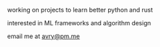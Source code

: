 working on projects to learn better python and rust

interested in ML frameworks and algorithm design

email me at avry@pm.me

<!---
graevy/graevy is a ✨ special ✨ repository because its `README.md` (this file) appears on your GitHub profile.
You can click the Preview link to take a look at your changes.
--->
